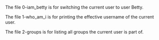
The file 0-iam_betty is for switching the current user to user Betty.

The file 1-who_am_i is for printing the effective username of the current user.

The file 2-groups is for listing all groups the current user is part of.

